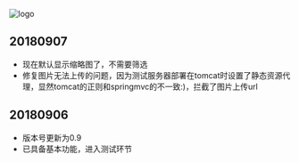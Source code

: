 ![logo](statics/logo/logo.png)
## 20180907
* 现在默认显示缩略图了，不需要筛选
* 修复图片无法上传的问题，因为测试服务器部署在tomcat时设置了静态资源代理，显然tomcat的正则和springmvc的不一致:)，拦截了图片上传url
## 20180906
* 版本号更新为0.9
* 已具备基本功能，进入测试环节

